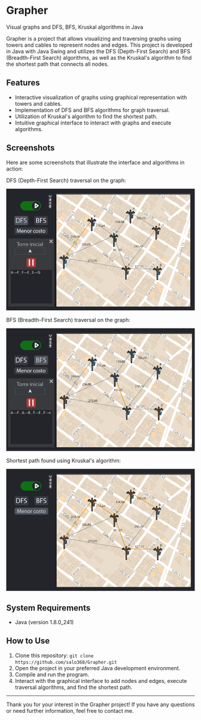 # Grapher
Visual graphs and DFS, BFS, Kruskal algorithms in Java

Grapher is a project that allows visualizing and traversing graphs using towers and cables to represent nodes and edges. This project is developed in Java with Java Swing and utilizes the DFS (Depth-First Search) and BFS (Breadth-First Search) algorithms, as well as the Kruskal's algorithm to find the shortest path that connects all nodes.

## Features

- Interactive visualization of graphs using graphical representation with towers and cables.
- Implementation of DFS and BFS algorithms for graph traversal.
- Utilization of Kruskal's algorithm to find the shortest path.
- Intuitive graphical interface to interact with graphs and execute algorithms.

## Screenshots

Here are some screenshots that illustrate the interface and algorithms in action:

<div >DFS (Depth-First Search) traversal on the graph:</div>

![DFS](resources/GrapherDFS.PNG)

<div >BFS (Breadth-First Search) traversal on the graph:</div>

![BFS](resources/GrapherBFS.PNG)

<div >Shortest path found using Kruskal's algorithm:</div>

![Kruskal](resources/GrapherKrus.PNG)


## System Requirements

- Java (version 1.8.0_241)

## How to Use

1. Clone this repository: `git clone https://github.com/salo368/Grapher.git`
2. Open the project in your preferred Java development environment.
3. Compile and run the program.
4. Interact with the graphical interface to add nodes and edges, execute traversal algorithms, and find the shortest path.

---

Thank you for your interest in the Grapher project! If you have any questions or need further information, feel free to contact me.

